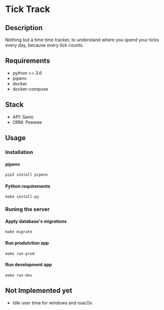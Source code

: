 # Tick Track

## Description

Nothing but a time time tracker, to understand where you spend your ticks every day, because every tick counts.

## Requirements

- python >= 3.6
- pipenv
- docker
- docker-compose

## Stack

- API: Sanic
- ORM: Peewee

## Usage

### Installation

#### pipenv

```sh
pip3 install pipenv
```

#### Python requirements

```make
make install-py
```

### Runing the server

#### Apply database's migrations

```make
make migrate
```

#### Run produtction app

```make
make run-prod
```

#### Run development app

```make
make run-dev
```

## Not Implemented yet

- Idle user time for windows and macOs
